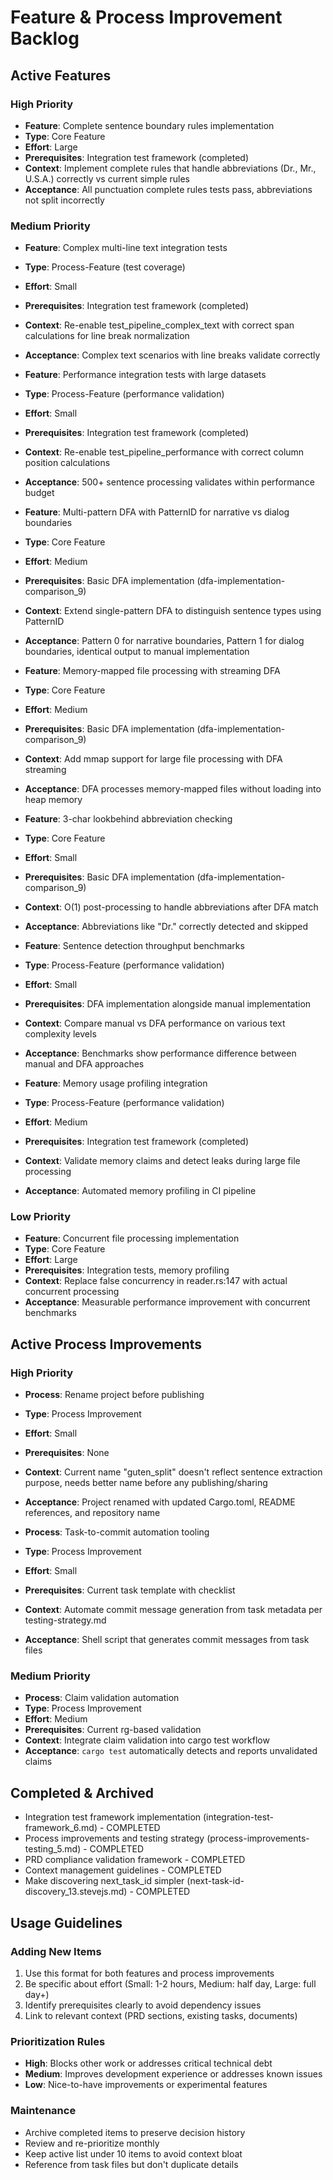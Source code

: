 # Feature & Process Improvement Backlog

## Active Features

### High Priority
- **Feature**: Complete sentence boundary rules implementation
- **Type**: Core Feature
- **Effort**: Large
- **Prerequisites**: Integration test framework (completed)
- **Context**: Implement complete rules that handle abbreviations (Dr., Mr., U.S.A.) correctly vs current simple rules
- **Acceptance**: All punctuation complete rules tests pass, abbreviations not split incorrectly

### Medium Priority
- **Feature**: Complex multi-line text integration tests
- **Type**: Process-Feature (test coverage)
- **Effort**: Small
- **Prerequisites**: Integration test framework (completed)
- **Context**: Re-enable test_pipeline_complex_text with correct span calculations for line break normalization
- **Acceptance**: Complex text scenarios with line breaks validate correctly

- **Feature**: Performance integration tests with large datasets
- **Type**: Process-Feature (performance validation)
- **Effort**: Small
- **Prerequisites**: Integration test framework (completed)
- **Context**: Re-enable test_pipeline_performance with correct column position calculations
- **Acceptance**: 500+ sentence processing validates within performance budget

- **Feature**: Multi-pattern DFA with PatternID for narrative vs dialog boundaries
- **Type**: Core Feature
- **Effort**: Medium
- **Prerequisites**: Basic DFA implementation (dfa-implementation-comparison_9)
- **Context**: Extend single-pattern DFA to distinguish sentence types using PatternID
- **Acceptance**: Pattern 0 for narrative boundaries, Pattern 1 for dialog boundaries, identical output to manual implementation

- **Feature**: Memory-mapped file processing with streaming DFA
- **Type**: Core Feature
- **Effort**: Medium
- **Prerequisites**: Basic DFA implementation (dfa-implementation-comparison_9)
- **Context**: Add mmap support for large file processing with DFA streaming
- **Acceptance**: DFA processes memory-mapped files without loading into heap memory

- **Feature**: 3-char lookbehind abbreviation checking
- **Type**: Core Feature
- **Effort**: Small
- **Prerequisites**: Basic DFA implementation (dfa-implementation-comparison_9)
- **Context**: O(1) post-processing to handle abbreviations after DFA match
- **Acceptance**: Abbreviations like "Dr." correctly detected and skipped

- **Feature**: Sentence detection throughput benchmarks
- **Type**: Process-Feature (performance validation)
- **Effort**: Small
- **Prerequisites**: DFA implementation alongside manual implementation
- **Context**: Compare manual vs DFA performance on various text complexity levels
- **Acceptance**: Benchmarks show performance difference between manual and DFA approaches

- **Feature**: Memory usage profiling integration
- **Type**: Process-Feature (performance validation)  
- **Effort**: Medium
- **Prerequisites**: Integration test framework (completed)
- **Context**: Validate memory claims and detect leaks during large file processing
- **Acceptance**: Automated memory profiling in CI pipeline

### Low Priority
- **Feature**: Concurrent file processing implementation
- **Type**: Core Feature
- **Effort**: Large
- **Prerequisites**: Integration tests, memory profiling
- **Context**: Replace false concurrency in reader.rs:147 with actual concurrent processing
- **Acceptance**: Measurable performance improvement with concurrent benchmarks

## Active Process Improvements

### High Priority
- **Process**: Rename project before publishing
- **Type**: Process Improvement
- **Effort**: Small
- **Prerequisites**: None
- **Context**: Current name "guten_split" doesn't reflect sentence extraction purpose, needs better name before any publishing/sharing
- **Acceptance**: Project renamed with updated Cargo.toml, README references, and repository name

- **Process**: Task-to-commit automation tooling
- **Type**: Process Improvement
- **Effort**: Small
- **Prerequisites**: Current task template with checklist
- **Context**: Automate commit message generation from task metadata per testing-strategy.md
- **Acceptance**: Shell script that generates commit messages from task files

### Medium Priority
- **Process**: Claim validation automation
- **Type**: Process Improvement
- **Effort**: Medium
- **Prerequisites**: Current rg-based validation
- **Context**: Integrate claim validation into cargo test workflow
- **Acceptance**: `cargo test` automatically detects and reports unvalidated claims

## Completed & Archived

- Integration test framework implementation (integration-test-framework_6.md) - COMPLETED
- Process improvements and testing strategy (process-improvements-testing_5.md) - COMPLETED
- PRD compliance validation framework - COMPLETED  
- Context management guidelines - COMPLETED
- Make discovering next_task_id simpler (next-task-id-discovery_13.stevejs.md) - COMPLETED

## Usage Guidelines

### Adding New Items
1. Use this format for both features and process improvements
2. Be specific about effort (Small: 1-2 hours, Medium: half day, Large: full day+)
3. Identify prerequisites clearly to avoid dependency issues
4. Link to relevant context (PRD sections, existing tasks, documents)

### Prioritization Rules
- **High**: Blocks other work or addresses critical technical debt
- **Medium**: Improves development experience or addresses known issues  
- **Low**: Nice-to-have improvements or experimental features

### Maintenance
- Archive completed items to preserve decision history
- Review and re-prioritize monthly
- Keep active list under 10 items to avoid context bloat
- Reference from task files but don't duplicate details